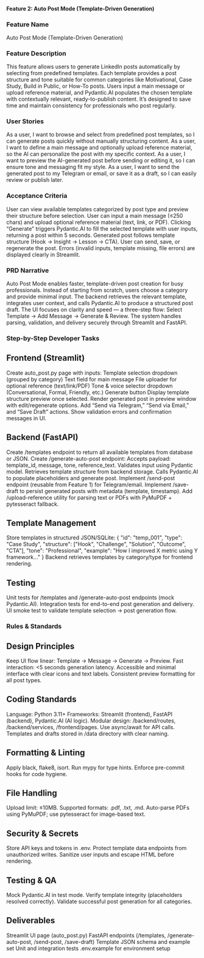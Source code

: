 #### Feature 2: Auto Post Mode (Template-Driven Generation)


### Feature Name

Auto Post Mode (Template-Driven Generation)

### Feature Description

This feature allows users to generate LinkedIn posts automatically by selecting from predefined templates. Each template provides a post structure and tone suitable for common categories like Motivational, Case Study, Build in Public, or How-To posts. Users input a main message or upload reference material, and Pydantic.AI populates the chosen template with contextually relevant, ready-to-publish content. It’s designed to save time and maintain consistency for professionals who post regularly.

### User Stories

As a user, I want to browse and select from predefined post templates, so I can generate posts quickly without manually structuring content.
As a user, I want to define a main message and optionally upload reference material, so the AI can personalize the post with my specific context.
As a user, I want to preview the AI-generated post before sending or editing it, so I can ensure tone and messaging fit my style.
As a user, I want to send the generated post to my Telegram or email, or save it as a draft, so I can easily review or publish later.

### Acceptance Criteria

User can view available templates categorized by post type and preview their structure before selection.
User can input a main message (≤250 chars) and upload optional reference material (text, link, or PDF).
Clicking “Generate” triggers Pydantic.AI to fill the selected template with user inputs, returning a post within 5 seconds.
Generated post follows template structure (Hook → Insight → Lesson → CTA).
User can send, save, or regenerate the post.
Errors (invalid inputs, template missing, file errors) are displayed clearly in Streamlit.

### PRD Narrative

Auto Post Mode enables faster, template-driven post creation for busy professionals. Instead of starting from scratch, users choose a category and provide minimal input. The backend retrieves the relevant template, integrates user context, and calls Pydantic.AI to produce a structured post draft. The UI focuses on clarity and speed — a three-step flow: Select Template → Add Message → Generate & Review. The system handles parsing, validation, and delivery securely through Streamlit and FastAPI.

### Step-by-Step Developer Tasks

## Frontend (Streamlit)

Create auto_post.py page with inputs:
Template selection dropdown (grouped by category)
Text field for main message
File uploader for optional reference (text/link/PDF)
Tone & voice selector dropdown (Conversational, Formal, Friendly, etc.)
Generate button
Display template structure preview once selected.
Render generated post in preview window with edit/regenerate options.
Add “Send via Telegram,” “Send via Email,” and “Save Draft” actions.
Show validation errors and confirmation messages in UI.

## Backend (FastAPI)

Create /templates endpoint to return all available templates from database or JSON.
Create /generate-auto-post endpoint:
Accepts payload: template_id, message, tone, reference_text.
Validates input using Pydantic model.
Retrieves template structure from backend storage.
Calls Pydantic.AI to populate placeholders and generate post.
Implement /send-post endpoint (reusable from Feature 1) for Telegram/email.
Implement /save-draft to persist generated posts with metadata (template, timestamp).
Add /upload-reference utility for parsing text or PDFs with PyMuPDF + pytesseract fallback.

## Template Management

Store templates in structured JSON/SQLite:
 {
  "id": "temp_001",
  "type": "Case Study",
  "structure": ["Hook", "Challenge", "Solution", "Outcome", "CTA"],
  "tone": "Professional",
  "example": "How I improved X metric using Y framework..."
}
Backend retrieves templates by category/type for frontend rendering.

## Testing

Unit tests for /templates and /generate-auto-post endpoints (mock Pydantic.AI).
Integration tests for end-to-end post generation and delivery.
UI smoke test to validate template selection → post generation flow.

### Rules & Standards

## Design Principles

Keep UI flow linear: Template → Message → Generate → Preview.
Fast interaction: <5 seconds generation latency.
Accessible and minimal interface with clear icons and text labels.
Consistent preview formatting for all post types.

## Coding Standards

Language: Python 3.11+
Frameworks: Streamlit (frontend), FastAPI (backend), Pydantic.AI (AI logic).
Modular design: /backend/routes, /backend/services, /frontend/pages.
Use async/await for API calls.
Templates and drafts stored in /data directory with clear naming.

## Formatting & Linting

Apply black, flake8, isort.
Run mypy for type hints.
Enforce pre-commit hooks for code hygiene.

## File Handling

Upload limit: ≤10MB.
Supported formats: .pdf, .txt, .md.
Auto-parse PDFs using PyMuPDF; use pytesseract for image-based text.

## Security & Secrets

Store API keys and tokens in .env.
Protect template data endpoints from unauthorized writes.
Sanitize user inputs and escape HTML before rendering.

## Testing & QA

Mock Pydantic.AI in test mode.
Verify template integrity (placeholders resolved correctly).
Validate successful post generation for all categories.

## Deliverables

Streamlit UI page (auto_post.py)
FastAPI endpoints (/templates, /generate-auto-post, /send-post, /save-draft)
Template JSON schema and example set
Unit and integration tests
.env.example for environment setup


